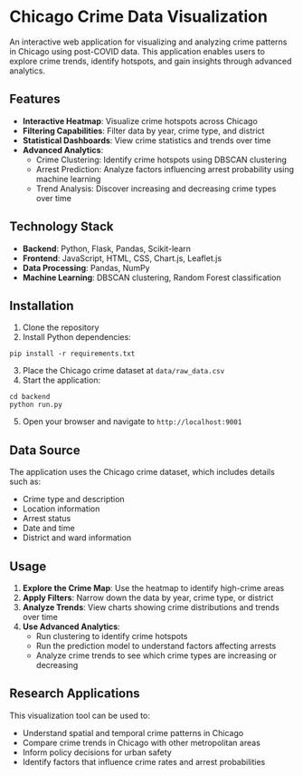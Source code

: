 # Chicago Crime Data Visualization

An interactive web application for visualizing and analyzing crime patterns in Chicago using post-COVID data. This application enables users to explore crime trends, identify hotspots, and gain insights through advanced analytics.

## Features

- **Interactive Heatmap**: Visualize crime hotspots across Chicago
- **Filtering Capabilities**: Filter data by year, crime type, and district
- **Statistical Dashboards**: View crime statistics and trends over time
- **Advanced Analytics**:
  - Crime Clustering: Identify crime hotspots using DBSCAN clustering
  - Arrest Prediction: Analyze factors influencing arrest probability using machine learning
  - Trend Analysis: Discover increasing and decreasing crime types over time

## Technology Stack

- **Backend**: Python, Flask, Pandas, Scikit-learn
- **Frontend**: JavaScript, HTML, CSS, Chart.js, Leaflet.js
- **Data Processing**: Pandas, NumPy
- **Machine Learning**: DBSCAN clustering, Random Forest classification

## Installation

1. Clone the repository
2. Install Python dependencies:
```
pip install -r requirements.txt
```
3. Place the Chicago crime dataset at `data/raw_data.csv`
4. Start the application:
```
cd backend
python run.py
```
5. Open your browser and navigate to `http://localhost:9001`

## Data Source

The application uses the Chicago crime dataset, which includes details such as:
- Crime type and description
- Location information
- Arrest status
- Date and time
- District and ward information

## Usage

1. **Explore the Crime Map**: Use the heatmap to identify high-crime areas
2. **Apply Filters**: Narrow down the data by year, crime type, or district
3. **Analyze Trends**: View charts showing crime distributions and trends over time
4. **Use Advanced Analytics**:
   - Run clustering to identify crime hotspots
   - Run the prediction model to understand factors affecting arrests
   - Analyze crime trends to see which crime types are increasing or decreasing

## Research Applications

This visualization tool can be used to:
- Understand spatial and temporal crime patterns in Chicago
- Compare crime trends in Chicago with other metropolitan areas
- Inform policy decisions for urban safety
- Identify factors that influence crime rates and arrest probabilities 